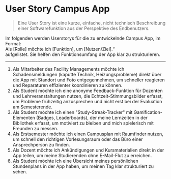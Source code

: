 # User Story Campus App
> Eine User Story ist eine kurze, einfache, nicht technisch Beschreibung einer Softwarefunktion aus der Perspektive des Endbenutzers.  

Im folgenden werden Userstorys für die zu entwickelnde Campus App, im Format:  
Als [Rolle] möchte ich [Funktion], um [Nutzen/Ziel].“  
aufgelistet. Sie helfen den Funktionsumfang der App klar zu strukturieren.  

----

1. Als Mitarbeiter des Facility Managements möchte ich Schadensmeldungen (kaputte Technik, Heizungsprobleme) direkt über die App mit Standort und Foto entgegennehmen, um schneller reagieren und Reparaturen effizienter koordinieren zu können.
2. Als Student möchte ich eine anonyme Feedback-Funktion für Dozenten und Lehrveranstaltungen nutzen, die Echtzeit-Stimmungsbilder erfasst, um Probleme frühzeitig anzusprechen und nicht erst bei der Evaluation am Semesterende.
3. Als Student möchte ich einen "Study-Streak-Tracker" mit Gamification-Elementen (Badges, Leaderboards), der meine Lernzeiten in der Bibliothek erfasst, um motiviert zu bleiben und mich spielerisch mit Freunden zu messen.
4. Als Erstsemester möchte ich einen Campusplan mit Raumfinder nutzen, um schnell den richtigen Vorlesungsraum oder das Büro einer Ansprechperson zu finden.
5. Als Dozent möchte ich Ankündigungen und Kursmaterialien direkt in der App teilen, um meine Studierenden ohne E-Mail-Flut zu erreichen.
6. Als Student möchte ich eine Übersicht meines persönlichen Stundenplans in der App haben, um meinen Tag klar strukturiert zu sehen.
